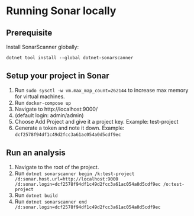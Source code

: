 # Running Sonar locally


## Prerequisite
Install SonarScanner globally:

`dotnet tool install --global dotnet-sonarscanner`

## Setup your project in Sonar
1. Run `sudo sysctl -w vm.max_map_count=262144` to increase max memory for virtual machines. 
2. Run `docker-compose up`
3. Navigate to http://localhost:9000/ 
4. (default login: admin/admin)
5. Choose Add Project and give it a project key. Example: test-project
6. Generate a token and note it down. Example: `dcf2578f94df1c49d2fcc3a61ac054a0d5cdf9ec`

## Run an analysis
1. Navigate to the root of the project.
2. Run `dotnet sonarscanner begin /k:test-project /d:sonar.host.url=http://localhost:9000 /d:sonar.login=dcf2578f94df1c49d2fcc3a61ac054a0d5cdf9ec /o:test-project`
3. Run `dotnet build`
4. Run `dotnet sonarscanner end /d:sonar.login=dcf2578f94df1c49d2fcc3a61ac054a0d5cdf9ec`
